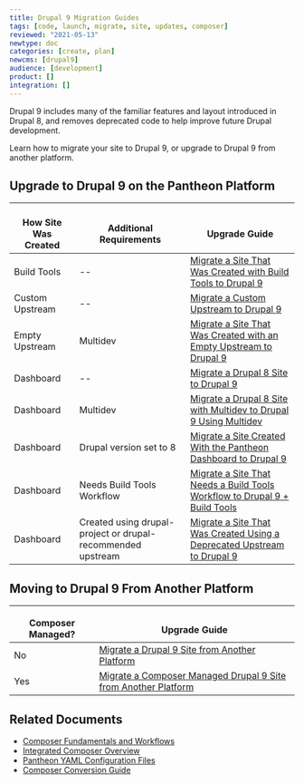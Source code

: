 ```yaml
---
title: Drupal 9 Migration Guides
tags: [code, launch, migrate, site, updates, composer]
reviewed: "2021-05-13"
newtype: doc
categories: [create, plan]
newcms: [drupal9]
audience: [development]
product: []
integration: []
---
```


Drupal 9 includes many of the familiar features and layout introduced in Drupal 8, and removes deprecated code to help improve future Drupal development.

Learn how to migrate your site to Drupal 9, or upgrade to Drupal 9 from another platform.

## Upgrade to Drupal 9 on the Pantheon Platform

| <i class="fa fa-wrench"></i><br/>How Site Was Created <Popover title="Site Creation" content="What is the method you used to create the site?" /> | <i class="fa fa-exclamation-circle"></i><br/>Additional Requirements <Popover title="Additional Requirements" content="Any other features that must be in place, or that are desired." /> | <i class="fa fa-book"></i><br/>Upgrade Guide |
|---|---|---|
| Build Tools | -- | [Migrate a Site That Was Created with Build Tools to Drupal 9](/guides/drupal-9-hosted-createbt) |
| Custom Upstream | -- | [Migrate a Custom Upstream to Drupal 9](/guides/drupal-9-hosted-createcustom) |
| Empty Upstream | Multidev | [Migrate a Site That Was Created with an Empty Upstream to Drupal 9](/guides/drupal-9-hosted-createempty-md) |
| Dashboard | -- | [Migrate a Drupal 8 Site to Drupal 9](/guides/drupal-9-hosted) |
| Dashboard | Multidev | [Migrate a Drupal 8 Site with Multidev to Drupal 9 Using Multidev](/guides/drupal-9-hosted-md) |
| Dashboard | Drupal version set to 8 | [Migrate a Site Created With the Pantheon Dashboard to Drupal 9](/guides/drupal-9-hosted-createdashboard-set8) |
| Dashboard | Needs Build Tools Workflow | [Migrate a Site That Needs a Build Tools Workflow to Drupal 9 + Build Tools](/guides/drupal-9-hosted-btworkflow) |
| Dashboard | Created using drupal-project or drupal-recommended upstream | [Migrate a Site That Was Created Using a Deprecated Upstream to Drupal 9](/guides/drupal-9-hosted-deprecated-upstream) |


## Moving to Drupal 9 From Another Platform

| <img src="../images/composer-logo.svg" width="16"/><br/>Composer Managed? | <i class="fa fa-book"></i><br/>Upgrade Guide |
|---|---|
| No | [Migrate a Drupal 9 Site from Another Platform](/guides/drupal-9-unhosted) |
| Yes | [Migrate a Composer Managed Drupal 9 Site from Another Platform](/guides/drupal-9-unhosted-composer) |


## Related Documents

- [Composer Fundamentals and Workflows](/guides/composer)
- [Integrated Composer Overview](/guides/integrated-composer)
- [Pantheon YAML Configuration Files](/pantheon-yml)
- [Composer Conversion Guide](/guides/composer-convert)
